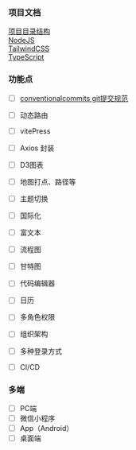 ### 项目文档
[项目目录结构](/docs/dir.md)  
[NodeJS](/docs/NodeJS.md)  
[TailwindCSS](/docs/TailwindCSS.md)  
[TypeScript](/docs/TypeScript.md)  


### 功能点
- [ ] [conventionalcommits git提交规范](/docs/commit.md)
- [ ] 动态路由
- [ ] vitePress
- [ ] Axios 封装
- [ ] D3图表
- [ ] 地图打点、路径等
- [ ] 主题切换
- [ ] 国际化
- [ ] 富文本
- [ ] 流程图
- [ ] 甘特图
- [ ] 代码编辑器
- [ ] 日历
- [ ] 多角色权限
- [ ] 组织架构
- [ ] 多种登录方式
- [ ] CI/CD


### 多端
- [ ] PC端
- [ ] 微信小程序
- [ ] App（Android）
- [ ] 桌面端